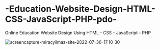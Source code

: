 # -Education-Website-Design-HTML-CSS-JavaScript-PHP-pdo-
Online Education Website Design Using HTML - CSS - JavaScript - PHP


![screencapture-miracyilmaz-site-2022-07-30-17_10_30](https://user-images.githubusercontent.com/76847694/181918206-89e10cb2-50ce-4dd2-b3ae-997fc2fb6ffd.png)



